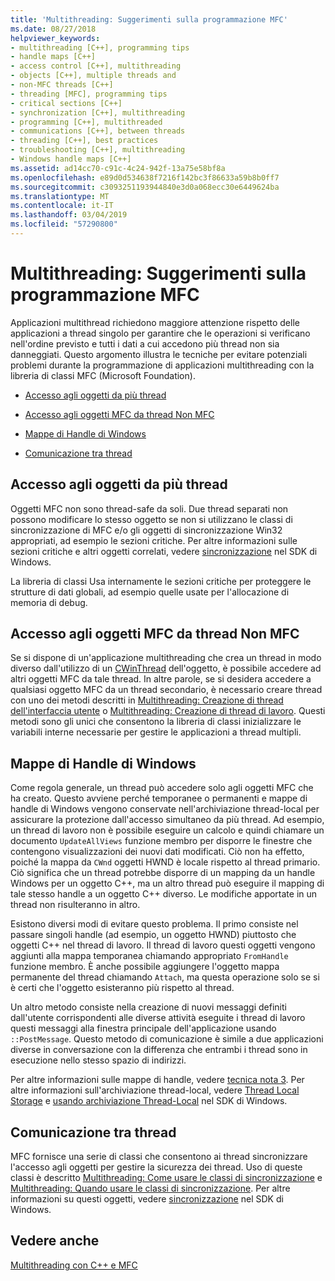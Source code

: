 ```yaml
---
title: 'Multithreading: Suggerimenti sulla programmazione MFC'
ms.date: 08/27/2018
helpviewer_keywords:
- multithreading [C++], programming tips
- handle maps [C++]
- access control [C++], multithreading
- objects [C++], multiple threads and
- non-MFC threads [C++]
- threading [MFC], programming tips
- critical sections [C++]
- synchronization [C++], multithreading
- programming [C++], multithreaded
- communications [C++], between threads
- threading [C++], best practices
- troubleshooting [C++], multithreading
- Windows handle maps [C++]
ms.assetid: ad14cc70-c91c-4c24-942f-13a75e58bf8a
ms.openlocfilehash: e89d0d534638f7216f142bc3f86633a59b8b0ff7
ms.sourcegitcommit: c3093251193944840e3d0a068ecc30e6449624ba
ms.translationtype: MT
ms.contentlocale: it-IT
ms.lasthandoff: 03/04/2019
ms.locfileid: "57290800"
---
```

# <a name="multithreading-mfc-programming-tips"></a>Multithreading: Suggerimenti sulla programmazione MFC

Applicazioni multithread richiedono maggiore attenzione rispetto delle applicazioni a thread singolo per garantire che le operazioni si verificano nell'ordine previsto e tutti i dati a cui accedono più thread non sia danneggiati. Questo argomento illustra le tecniche per evitare potenziali problemi durante la programmazione di applicazioni multithreading con la libreria di classi MFC (Microsoft Foundation).

- [Accesso agli oggetti da più thread](#_core_accessing_objects_from_multiple_threads)

- [Accesso agli oggetti MFC da thread Non MFC](#_core_accessing_mfc_objects_from_non.2d.mfc_threads)

- [Mappe di Handle di Windows](#_core_windows_handle_maps)

- [Comunicazione tra thread](#_core_communicating_between_threads)

##  <a name="_core_accessing_objects_from_multiple_threads"></a> Accesso agli oggetti da più thread

Oggetti MFC non sono thread-safe da soli. Due thread separati non possono modificare lo stesso oggetto se non si utilizzano le classi di sincronizzazione di MFC e/o gli oggetti di sincronizzazione Win32 appropriati, ad esempio le sezioni critiche. Per altre informazioni sulle sezioni critiche e altri oggetti correlati, vedere [sincronizzazione](/windows/desktop/Sync/synchronization) nel SDK di Windows.

La libreria di classi Usa internamente le sezioni critiche per proteggere le strutture di dati globali, ad esempio quelle usate per l'allocazione di memoria di debug.

##  <a name="_core_accessing_mfc_objects_from_non.2d.mfc_threads"></a> Accesso agli oggetti MFC da thread Non MFC

Se si dispone di un'applicazione multithreading che crea un thread in modo diverso dall'utilizzo di un [CWinThread](../mfc/reference/cwinthread-class.md) dell'oggetto, è possibile accedere ad altri oggetti MFC da tale thread. In altre parole, se si desidera accedere a qualsiasi oggetto MFC da un thread secondario, è necessario creare thread con uno dei metodi descritti in [Multithreading: Creazione di thread dell'interfaccia utente](multithreading-creating-user-interface-threads.md) o [Multithreading: Creazione di thread di lavoro](multithreading-creating-worker-threads.md). Questi metodi sono gli unici che consentono la libreria di classi inizializzare le variabili interne necessarie per gestire le applicazioni a thread multipli.

##  <a name="_core_windows_handle_maps"></a> Mappe di Handle di Windows

Come regola generale, un thread può accedere solo agli oggetti MFC che ha creato. Questo avviene perché temporanee o permanenti e mappe di handle di Windows vengono conservate nell'archiviazione thread-local per assicurare la protezione dall'accesso simultaneo da più thread. Ad esempio, un thread di lavoro non è possibile eseguire un calcolo e quindi chiamare un documento `UpdateAllViews` funzione membro per disporre le finestre che contengono visualizzazioni dei nuovi dati modificati. Ciò non ha effetto, poiché la mappa da `CWnd` oggetti HWND è locale rispetto al thread primario. Ciò significa che un thread potrebbe disporre di un mapping da un handle Windows per un oggetto C++, ma un altro thread può eseguire il mapping di tale stesso handle a un oggetto C++ diverso. Le modifiche apportate in un thread non risulteranno in altro.

Esistono diversi modi di evitare questo problema. Il primo consiste nel passare singoli handle (ad esempio, un oggetto HWND) piuttosto che oggetti C++ nel thread di lavoro. Il thread di lavoro questi oggetti vengono aggiunti alla mappa temporanea chiamando appropriato `FromHandle` funzione membro. È anche possibile aggiungere l'oggetto mappa permanente del thread chiamando `Attach`, ma questa operazione solo se si è certi che l'oggetto esisteranno più rispetto al thread.

Un altro metodo consiste nella creazione di nuovi messaggi definiti dall'utente corrispondenti alle diverse attività eseguite i thread di lavoro questi messaggi alla finestra principale dell'applicazione usando `::PostMessage`. Questo metodo di comunicazione è simile a due applicazioni diverse in conversazione con la differenza che entrambi i thread sono in esecuzione nello stesso spazio di indirizzi.

Per altre informazioni sulle mappe di handle, vedere [tecnica nota 3](../mfc/tn003-mapping-of-windows-handles-to-objects.md). Per altre informazioni sull'archiviazione thread-local, vedere [Thread Local Storage](/windows/desktop/ProcThread/thread-local-storage) e [usando archiviazione Thread-Local](/windows/desktop/ProcThread/using-thread-local-storage) nel SDK di Windows.

##  <a name="_core_communicating_between_threads"></a> Comunicazione tra thread

MFC fornisce una serie di classi che consentono ai thread sincronizzare l'accesso agli oggetti per gestire la sicurezza dei thread. Uso di queste classi è descritto [Multithreading: Come usare le classi di sincronizzazione](multithreading-how-to-use-the-synchronization-classes.md) e [Multithreading: Quando usare le classi di sincronizzazione](multithreading-when-to-use-the-synchronization-classes.md). Per altre informazioni su questi oggetti, vedere [sincronizzazione](/windows/desktop/Sync/synchronization) nel SDK di Windows.

## <a name="see-also"></a>Vedere anche

[Multithreading con C++ e MFC](multithreading-with-cpp-and-mfc.md)
